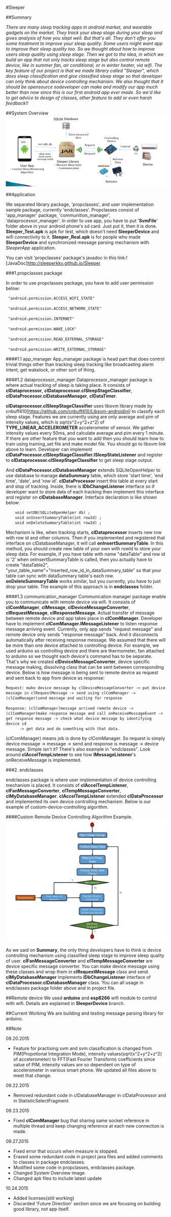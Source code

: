 #Sleeper

##Summary

*There are many sleep tracking apps in android market, and wearable gadgets on the market. They track your sleep stage during
your sleep and gives analysis of how you slept well. But that's all. They don't offer you some treatment to improve your
sleep quality. Some users might want app to improve their sleep quality too. So we thought about how to improve users sleep
quality using sleep stage. Then we got to the idea, in which we build an app that not only tracks sleep stage but also control
remote device, like in summer fan, air conditional, or in winter heater, via wifi. The key feature of our project is that we made
library called "Sleeper", which does sleep classification and give classified sleep stage so that developer can only think about 
device controlling mechanism. We also thought that it should be opensource sodeveloper can make and modify our app much better than
now since this is our first android app ever made. So we'd like to get advice to design of classes, other feature to add or even harsh feedback!!*

##System Overview
![System Overview](./README_IMG/SystemOverview.jpg)


##Application

We separated library package, 'propclasses', and user implementation sample package, currently 'endclasses'. Propclasses consist
of 'app_manager' package, 'communition_manager', 'dataprocessor_manager'. In order to use app, you have to put '**SvmFile**'
folder above in your android phone's sd card. Just put it, then it is done. **Sleeper_Test.apk** is apk for test, which doesn't need
**SleeperDevice** and wifi connectivity to it. **Sleeper_Real.apk** is for people who made **SleeperDevice** and synchronized message
parsing mechanism with *SleeperApp* application. 

You can visit 'propclasses' package's javadoc in this link:![JavaDoc]http://sleeperkky.github.io/Sleeper

###1.propclasses package

In order to use propclasses package, you have to add user permission below:


     "android.permission.ACCESS_WIFI_STATE"
	 
     "android.permission.ACCESS_NETWORK_STATE"
	 
     "android.permission.INTERNET"
	 
     "android.permission.WAKE_LOCK"
	 
     "android.permission.READ_EXTERNAL_STORAGE"
	 
     "android.permission.WRITE_EXTERNAL_STORAGE"
	 

####1.1 app_manager
App_manager package is head part that does control trivial things other than tracking sleep tracking like broadcasting alarm intent, get wakelock, or other sort of thing.

####1.2 dataprocessor_manager 
Dataprocessor_manager package is where actual tracking of sleep is taking place. It consists of **clDataprocessor**, **clDataprocessor.clSleepStageClassifier**,
**clDataProcessor.clDatabaseManager**, **clDataTimer**.

**clDataprocessor.clSleepStageClassifier** uses libsvm library made by 
cnbuff410[https://github.com/cnbuff410/Libsvm-androidjni] to classify each sleep stage. Features we are currently
using are only average and pim of intensity values, which is sqrt(x^2+y^2+z^2) of **TYPE_LINEAR_ACCELEROMETER** accelerometer of sensor.
We gather intensity values every 50ms, and calculate average and pim every 1 minute. If there are other feature that you
want to add then you should learn how to train using training_set file and make model file. You should go to libsvm link
above to learn. Developer can implement **clDataProcessor.clSleepStageClassifier.ISleepStateListener** and register to **clDataprocessor.clSleepStageClassifier**
to get sleep stage output.

And **clDataProcessor.clDatabaseManager** extends SQLiteOpenHelper to use database to manage **dataSummary** table, which store 'start time',
'end time', 'date', and 'row id'. **clDataProcessor** insert this table at every start and stop of tracking. Inside, there is **IDbChangeListener**
interface so if developer want to store data of each tracking then implement this interface and register on **clDatabaseManager**. Interface declaration is like shown below:


        void setDB(SQLiteOpenHelper db) ;         
        void onInsertSummaryTable(int rowId) ; 
        void onDeleteSummaryTable(int rowId) ;


Mechanism is like, when tracking starts, **clDataprocessor** inserts new row with row id and other columns. Then if you implemented and registered that interface on clDatabaseManager,
it will call **onInsertSummaryTable**. In this method, you should create new table of your own with rowId to store your sleep data. For example, if you have table with name "dataTable" and
row id is '2' when onInsertSummaryTable is called, then you actually have to create "dataTable2", "your_table_name"+"inserted_row_id_in_dataSummary_table" so that your table can sync with
dataSummary table's each row. **onDeleteSummaryTable** works similar, but you currently, you have to just drop your table. The example of this approach is in **endclasses** folder.


####1.3 communication_manager
Communication manager package enable you to communicate with remote device via wifi. It consists of **clComManager**, **clMessage**, **clDeviceMessageConverter**, **clRequestMessage**, **clResponseMessage**.
Actual transfer of message between remote device and app takes place in **clComManager**. Developer have to implement **clComManager.IMessageListener** to listen response message arriving event.
Currently, only app sends "request message" and remote device only sends "response message" back. And it disconnects automatically after receiving response message. We assumed that there will be more than
one device attached to controlling device. For example, we used arduino as controlling device and there are thermometer, fan attached to arduino so we thought each device's command has to be separate. 
That's why we created **clDeviceMessageConverter**, device specific message making, dissolving class that can be sent between corresponding device.
Below is how message is being sent to remote device as request and sent back to app from device as response:


    Request: make device message by clDeviceMessageConverter -> put device message in clRequestMessage -> send using clComManager -> (clComManager)send message and waiting for response

    Response: (clComManager)message arrived remote device -> (clComManager)make response message and call onReceiveMessageEvent -> get response message -> check what device message by identifying device id
		  -> get data and do something with that data.
		  
		  
(clComManager) means job is done by clComManager. So request is simply device message -> message -> send and response is message -> device message. Simple isn't it? There's also example in "endclasses".
Look around **clAccelTempListener** to see how **IMessageListener**'s onReceiveMessage is implemented. 

###2. endclasses

endclasses package is where user implementation of device controlling mechanism is placed. It consists of **clAccelTempListener**, **clFanMessageConverter**, **clTempMessageConverter**,
**clMyDatabaseManager**. **clAccelTempListener** extended **clDataProcessor** and implemented its own device controlling mechanism. Below is our example of custom-device-controlling algorithm.


####Custom Remote Device Controlling Algorithm Example.
![UserApp Sleep Caring Algorithm](./README_IMG/UserApp_Sleep_Caring_Algorithm.jpg)


As we said on **Summary**, the only thing developers have to think is device controlling mechanism using classified sleep stage to improve sleep quality of user.
**clFanMessageConverter** and **clTempMessageConverter** are device specific message converter. You can make device message using these classes and wrap them in
**clRequestMessage** class and send. **clMyDatabaseManager** implements **IDbChangeListener** interface of **clDataProcessor.clDatabaseManager** class. You can all
usage in endclasses package folder above and in project file.

##Remote device
We used **arduino** and **esp8266** wifi module to control with wifi. Details are explained in **SleeperDevice** branch.

##Current Working
We are building and testing message parsing library for arduino. 


##Note

 09.20.2015
  - Feature for practising svm and svm classification is changed from PIM(Propotional Integration Mode), intensity values(sqrt(x^2+y^2+z^2) of accelerometer) to FFT(Fast Fourier Transform) coefficients since value of PIM,
    intensity values are so dependent on type of accelerometer in various smart phone. We updated all files above to meet that change.
	
 09.22.2015
  - Removed redundant code in clDatabaseManager in clDataProcessor and in StatisticSelectFragment.
  
 09.23.2015
  - Fixed **clComManager** bug that sharing same socket reference in multiple thread and keep changing reference at each new connection is made.
  
 09.27.2015
  - Fixed error that occurs when measure is stopped. 
  - Erased some redundant code in project java files and added comments to classes in package endclasses.
  - Modified some code in propclasses, endclasses package.
  - Changed System Overview image.
  - Changed apk files to include latest update
  
 10.24.2015
  - Added licenses(still working)
  - Discarded 'Future Direction' section since we are focusing on building good library, not app itself.